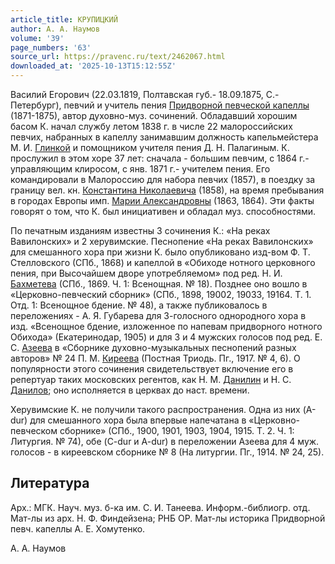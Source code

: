 ```yaml
---
article_title: КРУПИЦКИЙ
author: А. А. Наумов
volume: '39'
page_numbers: '63'
source_url: https://pravenc.ru/text/2462067.html
downloaded_at: '2025-10-13T15:12:55Z'
---
```


Василий Егорович (22.03.1819, Полтавская губ.- 18.09.1875, С.-Петербург), певчий и учитель пения [Придворной певческой капеллы](<https://pravenc.ru/text/Придворная певческая капелла.html>) (1871-1875), автор духовно-муз. сочинений. Обладавший хорошим басом К. начал службу летом 1838 г. в числе 22 малороссийских певчих, набранных в капеллу занимавшим должность капельмейстера М. И. [Глинкой](https://pravenc.ru/text/Глинкой.html) и помощником учителя пения Д. Н. Палагиным. К. прослужил в этом хоре 37 лет: сначала - большим певчим, с 1864 г.- управляющим клиросом, с янв. 1871 г.- учителем пения. Его командировали в Малороссию для набора певчих (1857), в поездку за границу вел. кн. [Константина Николаевича](<https://pravenc.ru/text/Константина Николаевича.html>) (1858), на время пребывания в городах Европы имп. [Марии Александровны](<https://pravenc.ru/text/Марии Александровны.html>) (1863, 1864). Эти факты говорят о том, что К. был инициативен и обладал муз. способностями.

По печатным изданиям известны 3 сочинения К.: «На реках Вавилонских» и 2 херувимские. Песнопение «На реках Вавилонских» для смешанного хора при жизни К. было опубликовано изд-вом Ф. Т. Стелловского (СПб., 1868) и капеллой в «Обиходе нотного церковного пения, при Высочайшем дворе употребляемом» под ред. Н. И. [Бахметева](https://pravenc.ru/text/Бахметева.html) (СПб., 1869. Ч. 1: Всенощная. № 18). Позднее оно вошло в «Церковно-певческий сборник» (СПб., 1898, 19002, 19033, 19164. Т. 1. Отд. 1: Всенощное бдение. № 48), а также публиковалось в переложениях - А. Я. Губарева для 3-голосного однородного хора в изд. «Всенощное бдение, изложенное по напевам придворного нотного Обихода» (Екатеринодар, 1905) и для 3 и 4 мужских голосов под ред. Е. С. [Азеева](https://pravenc.ru/text/Азеева.html) в «Сборнике духовно-музыкальных песнопений разных авторов» № 24 П. М. [Киреева](https://pravenc.ru/text/Киреев.html) (Постная Триодь. Пг., 1917. № 4, 6). О популярности этого сочинения свидетельствует включение его в репертуар таких московских регентов, как Н. М. [Данилин](https://pravenc.ru/text/Данилин.html) и Н. С. [Данилов](https://pravenc.ru/text/Данилов.html); оно исполняется в церквах до наст. времени.

Херувимские К. не получили такого распространения. Одна из них (A-dur) для смешанного хора была впервые напечатана в «Церковно-певческом сборнике» (СПб., 1900, 1901, 1903, 1904, 1915. Т. 2. Ч. 1: Литургия. № 74), обе (C-dur и A-dur) в переложении Азеева для 4 муж. голосов - в киреевском сборнике № 8 (На литургии. Пг., 1914. № 24, 25).

## Литература

Арх.: МГК. Науч. муз. б-ка им. С. И. Танеева. Информ.-библиогр. отд. Мат-лы из арх. Н. Ф. Финдейзена; РНБ ОР. Мат-лы историка Придворной певч. капеллы А. Е. Хомутенко.

А. А. Наумов
